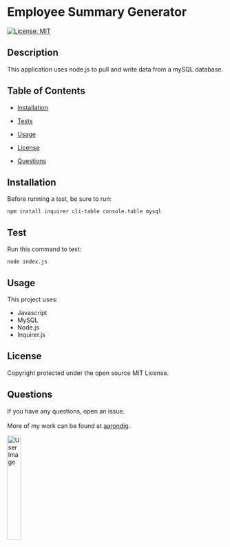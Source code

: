 
# Employee Summary Generator

[![License: MIT](https://img.shields.io/badge/License-MIT-yellow.svg)](https://opensource.org/licenses/MIT)

## Description

This application uses node.js to pull and write data from a mySQL database.

## Table of Contents

* [Installation](#installation)

* [Tests](#test)

* [Usage](#usage)

* [License](#license)

* [Questions](#questions)

## Installation

Before running a test, be sure to run:

    npm install inquirer cli-table console.table mysql

## Test

Run this command to test:

    node index.js

## Usage

This project uses: 
* Javascript
* MySQL
* Node.js
* Inquirer.js


## License

Copyright protected under the open source MIT License.

## Questions

If you have any questions, open an issue. 
<br>
<br>
More of my work can be found at [aarondig](https://github.com/aarondig).

<img src="https://avatars3.githubusercontent.com/u/70933425?v=4" width="25%" alt="User Image">
    